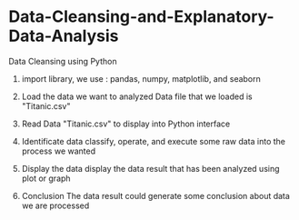 # Data-Cleansing-and-Explanatory-Data-Analysis
Data Cleansing using Python

1. import library, we use : pandas, numpy, matplotlib, and seaborn

2. Load the data we want to analyzed 
Data file that we loaded is "Titanic.csv"

3. Read Data "Titanic.csv" to display into Python interface 

4. Identificate data 
classify, operate, and execute some raw data into the process we wanted

5. Display the data
display the data result that has been analyzed using plot or graph 

6. Conclusion
The data result could generate some conclusion about data we are processed
